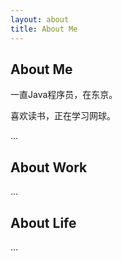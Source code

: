 ```yaml
---
layout: about
title: About Me
---
```



## About Me
一直Java程序员，在东京。

喜欢读书，正在学习网球。

...

## About Work

...

## About Life

...
